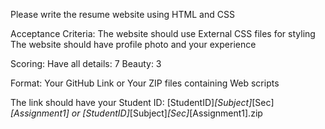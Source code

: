 Please write the resume website using HTML and CSS

Acceptance Criteria:
The website should use External CSS files for styling
The website should have profile photo and your experience

Scoring:
Have all details: 7
Beauty: 3

Format: Your GitHub Link or Your ZIP files containing Web scripts

The link should have your Student ID: [StudentID]_[Subject]_[Sec]_[Assignment1] or [StudentID]_[Subject]_[Sec]_[Assignment1].zip

